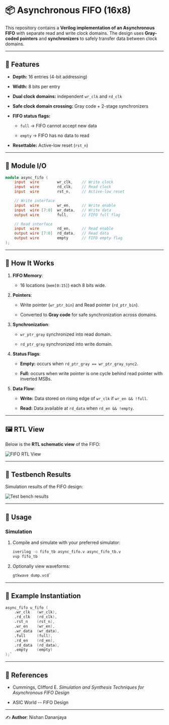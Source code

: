 📦 Asynchronous FIFO (16x8)
===========================

This repository contains a **Verilog implementation of an Asynchronous FIFO** with separate read and write clock domains. The design uses **Gray-coded pointers** and **synchronizers** to safely transfer data between clock domains.

* * * * *

🔹 Features
-----------

-   **Depth:** 16 entries (4-bit addressing)

-   **Width:** 8 bits per entry

-   **Dual clock domains:** independent `wr_clk` and `rd_clk`

-   **Safe clock domain crossing:** Gray code + 2-stage synchronizers

-   **FIFO status flags:**

    -   `full` → FIFO cannot accept new data

    -   `empty` → FIFO has no data to read

-   **Resettable:** Active-low reset (`rst_n`)

* * * * *

🔧 Module I/O
-------------

```verilog
module async_fifo (
    input  wire        wr_clk,    // Write clock
    input  wire        rd_clk,    // Read clock
    input  wire        rst_n,     // Active-low reset

    // Write interface
    input  wire        wr_en,     // Write enable
    input  wire [7:0]  wr_data,   // Write data
    output wire        full,      // FIFO full flag

    // Read interface
    input  wire        rd_en,     // Read enable
    output wire [7:0]  rd_data,   // Read data
    output wire        empty      // FIFO empty flag
);
```

* * * * *

📜 How It Works
---------------

1.  **FIFO Memory**:

    -   16 locations (`mem[0:15]`) each 8 bits wide.

2.  **Pointers**:

    -   Write pointer (`wr_ptr_bin`) and Read pointer (`rd_ptr_bin`).

    -   Converted to **Gray code** for safe synchronization across domains.

3.  **Synchronization**:

    -   `wr_ptr_gray` synchronized into read domain.

    -   `rd_ptr_gray` synchronized into write domain.

4.  **Status Flags**:

    -   **Empty:** occurs when `rd_ptr_gray == wr_ptr_gray_sync2`.

    -   **Full:** occurs when write pointer is one cycle behind read pointer with inverted MSBs.

5.  **Data Flow**:

    -   **Write:** Data stored on rising edge of `wr_clk` if `wr_en && !full`.

    -   **Read:** Data available at `rd_data` when `rd_en && !empty`.

* * * * *

🖼 RTL View
-----------

Below is the **RTL schematic view** of the FIFO:

![FIFO RTL View](https://github.com/user-attachments/assets/393443d6-3b26-4b09-8c31-ac6f418f883d)

* * * * *

🧪 Testbench Results
--------------------

Simulation results of the FIFO design:

![Test bench results](https://github.com/user-attachments/assets/465cce85-1ee8-4e49-ae72-9ab05ba1a487)

* * * * *

🚀 Usage
--------

### Simulation

1.  Compile and simulate with your preferred simulator:

    ```bash
    iverilog -o fifo_tb async_fifo.v async_fifo_tb.v
    vvp fifo_tb
    ```
1.  Optionally view waveforms:

    ```bash
    gtkwave dump.vcd`
    ```
* * * * *

🧩 Example Instantiation
------------------------

```verilog
async_fifo u_fifo (
    .wr_clk   (wr_clk),
    .rd_clk   (rd_clk),
    .rst_n    (rst_n),
    .wr_en    (wr_en),
    .wr_data  (wr_data),
    .full     (full),
    .rd_en    (rd_en),
    .rd_data  (rd_data),
    .empty    (empty)
);`
```
* * * * *

📘 References
-------------

-   Cummings, Clifford E. *Simulation and Synthesis Techniques for Asynchronous FIFO Design*

-   ASIC World -- FIFO Design

* * * * *

✍️ **Author**: Nishan Dananjaya
